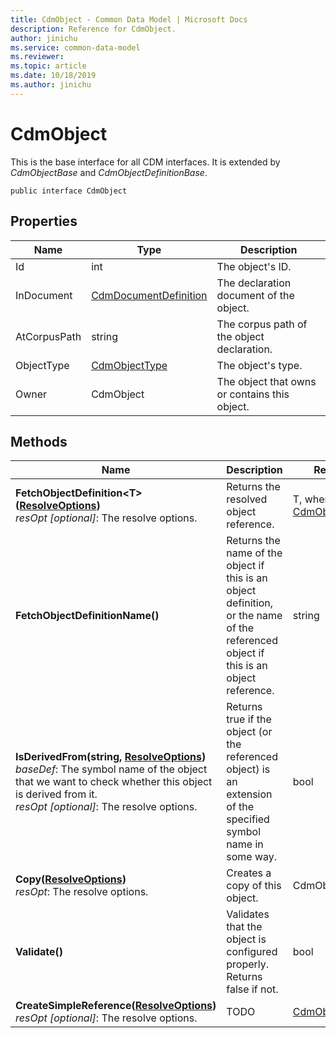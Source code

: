 ```yaml
---
title: CdmObject - Common Data Model | Microsoft Docs
description: Reference for CdmObject.
author: jinichu
ms.service: common-data-model
ms.reviewer: 
ms.topic: article
ms.date: 10/18/2019
ms.author: jinichu
---
```


# CdmObject

This is the base interface for all CDM interfaces. It is extended by *CdmObjectBase* and *CdmObjectDefinitionBase*.

```
public interface CdmObject
```

## Properties
|Name|Type|Description|
|---|---|---|
|Id|int|The object's ID.|
|InDocument|[CdmDocumentDefinition](document.md)|The declaration document of the object.|
|AtCorpusPath|string|The corpus path of the object declaration.|
|ObjectType|[CdmObjectType](objecttype.md)|The object's type.|
|Owner|CdmObject|The object that owns or contains this object.|

## Methods
|Name|Description|Return Type|
|---|---|---|
|**FetchObjectDefinition\<T>([ResolveOptions](../utilities/resolveoptions.md))**<br/>*resOpt [optional]*: The resolve options.|Returns the resolved object reference.|T, where T : [CdmObjectDefinition](cdmobjectdefinition.md)|
|**FetchObjectDefinitionName()**|Returns the name of the object if this is an object definition, or the name of the referenced object if this is an object reference.|string|
|**IsDerivedFrom(string, [ResolveOptions](../utilities/resolveoptions.md))**<br/>*baseDef*: The symbol name of the object that we want to check whether this object is derived from it.<br/>*resOpt [optional]*: The resolve options.|Returns true if the object (or the referenced object) is an extension of the specified symbol name in some way.|bool|
|**Copy([ResolveOptions](../utilities/resolveoptions.md))**<br/>*resOpt*: The resolve options.|Creates a copy of this object.|CdmObject|
|**Validate()**|Validates that the object is configured properly. Returns false if not.|bool|
|**CreateSimpleReference([ResolveOptions](../utilities/resolveoptions.md))**<br/>*resOpt [optional]*: The resolve options.|TODO|[CdmObjectReference](cdmobjectreference.md)|

